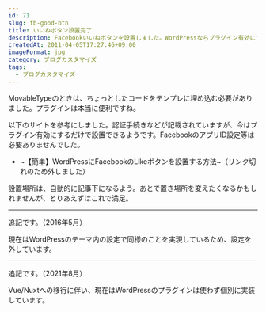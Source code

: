 ```yaml
---
id: 71
slug: fb-good-btn
title: いいねボタン設置完了
description: Facebookいいねボタンを設置しました。WordPressならプラグイン有効にするだけ。驚くほど簡単でした。
createdAt: 2011-04-05T17:27:46+09:00
imageFormat: jpg
category: ブログカスタマイズ
tags:
  - ブログカスタマイズ
---
```


MovableTypeのときは、ちょっとしたコードをテンプレに埋め込む必要がありました。プラグインは本当に便利ですね。

以下のサイトを参考にしました。認証手続きなどが記載されていますが、今はプラグイン有効にするだけで設置できるようです。FacebookのアプリID設定等は必要ありませんでした。

* ~【簡単】WordPressにFacebookのLikeボタンを設置する方法~（リンク切れのため外しました）

設置場所は、自動的に記事下になるよう。あとで置き場所を変えたくなるかもしれませんが、とりあえずはこれで満足。

* * *

追記です。（2016年5月）

現在はWordPressのテーマ内の設定で同様のことを実現しているため、設定を外しています。

* * *

追記です。（2021年8月）

Vue/Nuxtへの移行に伴い、現在はWordPressのプラグインは使わず個別に実装しています。
